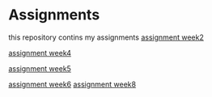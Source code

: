 # Assignments
this repository contins my assignments
[assignment week2](https://github.com/Anddu9611/Assignments/blob/master/Assignment_week_2%20(1).ipynb)

[assignment week4](https://github.com/Anddu9611/Assignments/blob/master/Assignment_week_4%20(1).ipynb)

[assignment week5](https://github.com/Anddu9611/Assignments/blob/master/Assignment_week_5.ipynb)

[assignment week6](https://github.com/Anddu9611/Assignments/blob/master/assignment4.ipynb)
[assignment week8](https://github.com/Anddu9611/Assignments/blob/master/assignment5.ipynb)
